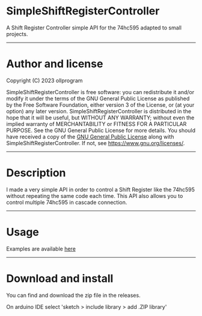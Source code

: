 
# SimpleShiftRegisterController
A Shift Register Controller simple API for the 74hc595 adapted to small projects.

---

# Author and license

Copyright (C) 2023 ollprogram

SimpleShiftRegisterController is free software: you can redistribute it and/or modify it under the terms of
the GNU General Public License as published by the Free Software Foundation, either version 3 of the License,
or (at your option) any later version.
SimpleShiftRegisterController is distributed in the hope that it will be useful, but WITHOUT ANY WARRANTY;
without even the implied warranty of MERCHANTABILITY or FITNESS FOR A PARTICULAR PURPOSE.
See the GNU General Public License for more details.
You should have received a copy of the [GNU General Public License](LICENSE) along with SimpleShiftRegisterController.
If not, see <https://www.gnu.org/licenses/>.

---

# Description

I made a very simple API in order to control a Shift Register like the 74hc595 without repeating the same code each time.
This API also allows you to control multiple 74hc595 in cascade connection.
 
---

# Usage

Examples are available [here](examples/)

---

# Download and install

You can find and download the zip file in the releases. 

On arduino IDE select 'sketch > include library > add .ZIP library'
